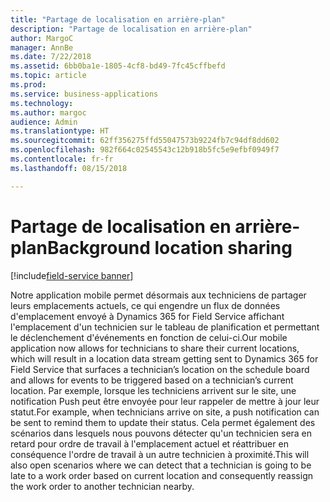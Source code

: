 ```yaml
---
title: "Partage de localisation en arrière-plan"
description: "Partage de localisation en arrière-plan"
author: MargoC
manager: AnnBe
ms.date: 7/22/2018
ms.assetid: 6bb0ba1e-1805-4cf8-bd49-7fc45cffbefd
ms.topic: article
ms.prod: 
ms.service: business-applications
ms.technology: 
ms.author: margoc
audience: Admin
ms.translationtype: HT
ms.sourcegitcommit: 62ff356275ffd55047573b9224fb7c94df8dd602
ms.openlocfilehash: 982f664c02545543c12b918b5fc5e9efbf0949f7
ms.contentlocale: fr-fr
ms.lasthandoff: 08/15/2018

---
```


#  <a name="background-location-sharing"></a><span data-ttu-id="d6f14-103">Partage de localisation en arrière-plan</span><span class="sxs-lookup"><span data-stu-id="d6f14-103">Background location sharing</span></span>

[!include[field-service banner](../../../includes/field-service.md)]



<span data-ttu-id="d6f14-104">Notre application mobile permet désormais aux techniciens de partager leurs emplacements actuels, ce qui engendre un flux de données d'emplacement envoyé à Dynamics 365 for Field Service affichant l'emplacement d'un technicien sur le tableau de planification et permettant le déclenchement d'événements en fonction de celui-ci.</span><span class="sxs-lookup"><span data-stu-id="d6f14-104">Our mobile application now allows for technicians to share their current locations, which will result in a location data stream getting sent to Dynamics 365 for Field Service that surfaces a technician’s location on the schedule board and allows for events to be triggered based on a technician’s current location.</span></span> <span data-ttu-id="d6f14-105">Par exemple, lorsque les techniciens arrivent sur le site, une notification Push peut être envoyée pour leur rappeler de mettre à jour leur statut.</span><span class="sxs-lookup"><span data-stu-id="d6f14-105">For example, when technicians arrive on site, a push notification can be sent to remind them to update their status.</span></span> <span data-ttu-id="d6f14-106">Cela permet également des scénarios dans lesquels nous pouvons détecter qu'un technicien sera en retard pour ordre de travail à l'emplacement actuel et réattribuer en conséquence l'ordre de travail à un autre technicien à proximité.</span><span class="sxs-lookup"><span data-stu-id="d6f14-106">This will also open scenarios where we can detect that a technician is going to be late to a work order based on current location and consequently reassign the work order to another technician nearby.</span></span>

